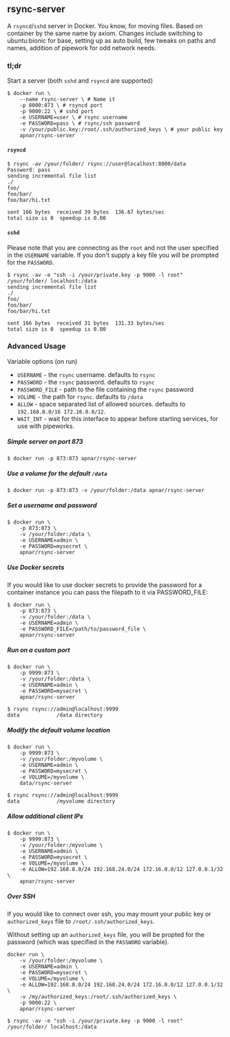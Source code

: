 ## rsync-server

A `rsyncd`/`sshd` server in Docker. You know, for moving files.  Based on container by the same name by axiom.  Changes include switching to ubuntu:bionic for base, setting up as auto build, few tweaks on paths and names, addition of pipework for odd network needs.


### tl;dr

Start a server (both `sshd` and `rsyncd` are supported)

```
$ docker run \
    --name rsync-server \ # Name it
    -p 8000:873 \ # rsyncd port
    -p 9000:22 \ # sshd port
    -e USERNAME=user \ # rsync username
    -e PASSWORD=pass \ # rsync/ssh password
    -v /your/public.key:/root/.ssh/authorized_keys \ # your public key
    apnar/rsync-server
```

#### `rsyncd`

```
$ rsync -av /your/folder/ rsync://user@localhost:8000/data
Password: pass
sending incremental file list
./
foo/
foo/bar/
foo/bar/hi.txt

sent 166 bytes  received 39 bytes  136.67 bytes/sec
total size is 0  speedup is 0.00
```


#### `sshd`

Please note that you are connecting as the `root` and not the user specified in
the `USERNAME` variable. If you don't supply a key file you will be prompted
for the `PASSWORD`.

```
$ rsync -av -e "ssh -i /your/private.key -p 9000 -l root" /your/folder/ localhost:/data
sending incremental file list
./
foo/
foo/bar/
foo/bar/hi.txt

sent 166 bytes  received 31 bytes  131.33 bytes/sec
total size is 0  speedup is 0.00
```


### Advanced Usage

Variable options (on run)

* `USERNAME` - the `rsync` username. defaults to `rsync`
* `PASSWORD` - the `rsync` password. defaults to `rsync`
* `PASSWORD_FILE` - path to the file containing the `rsync` password
* `VOLUME`   - the path for `rsync`. defaults to `/data`
* `ALLOW`    - space separated list of allowed sources. defaults to `192.168.0.0/16 172.16.0.0/12`.
* `WAIT_INT` - wait for this interface to appear before starting services, for use with pipeworks.


##### Simple server on port 873

```
$ docker run -p 873:873 apnar/rsync-server
```


##### Use a volume for the default `/data`

```
$ docker run -p 873:873 -v /your/folder:/data apnar/rsync-server
```

##### Set a username and password

```
$ docker run \
    -p 873:873 \
    -v /your/folder:/data \
    -e USERNAME=admin \
    -e PASSWORD=mysecret \
    apnar/rsync-server
```

##### Use Docker secrets

If you would like to use docker secrets to provide the password for a container
instance you can pass the filepath to it via PASSWORD_FILE:

```
$ docker run \
    -p 873:873 \
    -v /your/folder:/data \
    -e USERNAME=admin \
    -e PASSWORD_FILE=/path/to/password_file \
    apnar/rsync-server
```

##### Run on a custom port

```
$ docker run \
    -p 9999:873 \
    -v /your/folder:/data \
    -e USERNAME=admin \
    -e PASSWORD=mysecret \
    apnar/rsync-server
```

```
$ rsync rsync://admin@localhost:9999
data            /data directory
```


##### Modify the default volume location

```
$ docker run \
    -p 9999:873 \
    -v /your/folder:/myvolume \
    -e USERNAME=admin \
    -e PASSWORD=mysecret \
    -e VOLUME=/myvolume \
    data/rsync-server
```

```
$ rsync rsync://admin@localhost:9999
data            /myvolume directory
```

##### Allow additional client IPs

```
$ docker run \
    -p 9999:873 \
    -v /your/folder:/myvolume \
    -e USERNAME=admin \
    -e PASSWORD=mysecret \
    -e VOLUME=/myvolume \
    -e ALLOW=192.168.8.0/24 192.168.24.0/24 172.16.0.0/12 127.0.0.1/32 \
    apnar/rsync-server
```


##### Over SSH

If you would like to connect over ssh, you may mount your public key or
`authorized_keys` file to `/root/.ssh/authorized_keys`.

Without setting up an `authorized_keys` file, you will be propted for the
password (which was specified in the `PASSWORD` variable).

```
docker run \
    -v /your/folder:/myvolume \
    -e USERNAME=admin \
    -e PASSWORD=mysecret \
    -e VOLUME=/myvolume \
    -e ALLOW=192.168.8.0/24 192.168.24.0/24 172.16.0.0/12 127.0.0.1/32 \
    -v /my/authorized_keys:/root/.ssh/authorized_keys \
    -p 9000:22 \
    apnar/rsync-server
```

```
$ rsync -av -e "ssh -i /your/private.key -p 9000 -l root" /your/folder/ localhost:/data
```
